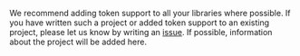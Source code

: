 We recommend adding token support to all your libraries where possible. If you have written such a project or added token support to an existing project, please let us know by writing an [issue](https://github.com/pomponchik/cantok/issues/new). If possible, information about the project will be added here.
